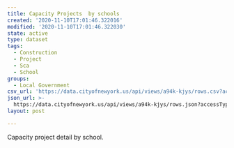```yaml
---
title: Capacity Projects  by schools
created: '2020-11-10T17:01:46.322016'
modified: '2020-11-10T17:01:46.322030'
state: active
type: dataset
tags:
  - Construction
  - Project
  - Sca
  - School
groups:
  - Local Government
csv_url: 'https://data.cityofnewyork.us/api/views/a94k-kjys/rows.csv?accessType=DOWNLOAD'
json_url: >-
  https://data.cityofnewyork.us/api/views/a94k-kjys/rows.json?accessType=DOWNLOAD
layout: post

---
```

Capacity project detail by school.
